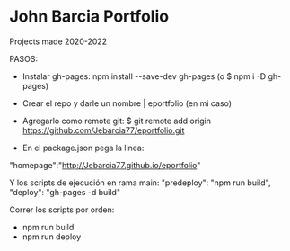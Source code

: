 
# John Barcia Portfolio

Projects made 2020-2022

PASOS:
- Instalar gh-pages:
 npm install --save-dev gh-pages (o $ npm i -D gh-pages)

- Crear el repo y darle un nombre | eportfolio (en mi caso)
- Agregarlo como remote git:
$ git remote add origin https://github.com/Jebarcia77/eportfolio.git

- En el package.json pega la linea:

 "homepage":"http://Jebarcia77.github.io/eportfolio" 

Y los scripts de ejecución en rama main:
"predeploy": "npm run build",
"deploy": "gh-pages -d build"

Correr los scripts por orden:
- npm run build
- npm run deploy